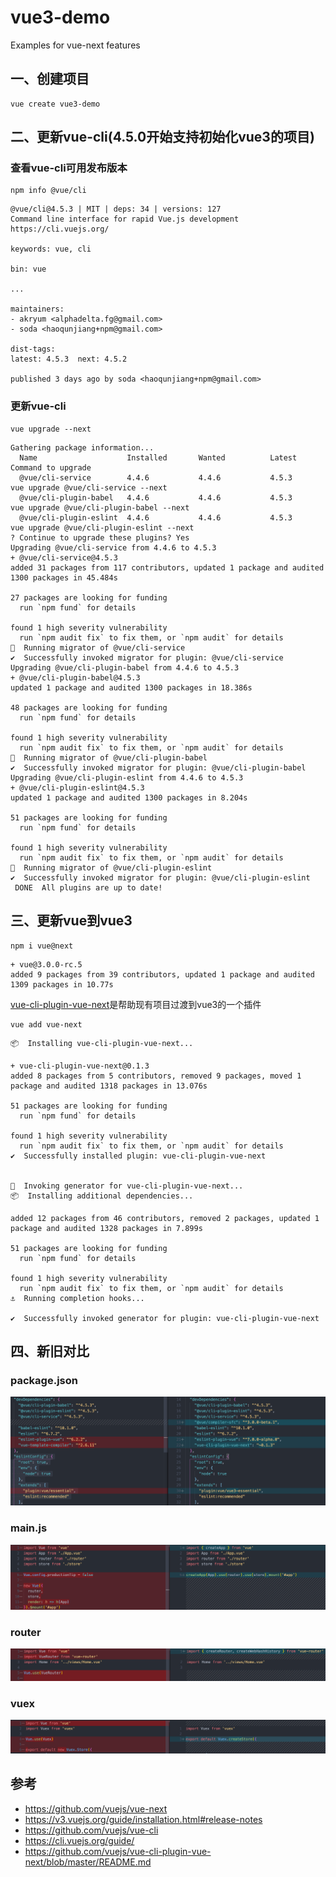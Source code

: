 # vue3-demo
Examples for vue-next features

## 一、创建项目

```
vue create vue3-demo
```

## 二、更新vue-cli(4.5.0开始支持初始化vue3的项目)

### 查看vue-cli可用发布版本

```
npm info @vue/cli
```

```
@vue/cli@4.5.3 | MIT | deps: 34 | versions: 127
Command line interface for rapid Vue.js development
https://cli.vuejs.org/

keywords: vue, cli

bin: vue

...

maintainers:
- akryum <alphadelta.fg@gmail.com>
- soda <haoqunjiang+npm@gmail.com>

dist-tags:
latest: 4.5.3  next: 4.5.2    

published 3 days ago by soda <haoqunjiang+npm@gmail.com>
```

### 更新vue-cli

```
vue upgrade --next
```

```
Gathering package information...
  Name                    Installed       Wanted          Latest          Command to upgrade
  @vue/cli-service        4.4.6           4.4.6           4.5.3           vue upgrade @vue/cli-service --next
  @vue/cli-plugin-babel   4.4.6           4.4.6           4.5.3           vue upgrade @vue/cli-plugin-babel --next
  @vue/cli-plugin-eslint  4.4.6           4.4.6           4.5.3           vue upgrade @vue/cli-plugin-eslint --next
? Continue to upgrade these plugins? Yes
Upgrading @vue/cli-service from 4.4.6 to 4.5.3
+ @vue/cli-service@4.5.3
added 31 packages from 117 contributors, updated 1 package and audited 1300 packages in 45.484s

27 packages are looking for funding
  run `npm fund` for details

found 1 high severity vulnerability
  run `npm audit fix` to fix them, or `npm audit` for details
🚀  Running migrator of @vue/cli-service
✔  Successfully invoked migrator for plugin: @vue/cli-service
Upgrading @vue/cli-plugin-babel from 4.4.6 to 4.5.3
+ @vue/cli-plugin-babel@4.5.3
updated 1 package and audited 1300 packages in 18.386s

48 packages are looking for funding
  run `npm fund` for details

found 1 high severity vulnerability
  run `npm audit fix` to fix them, or `npm audit` for details
🚀  Running migrator of @vue/cli-plugin-babel
✔  Successfully invoked migrator for plugin: @vue/cli-plugin-babel
Upgrading @vue/cli-plugin-eslint from 4.4.6 to 4.5.3
+ @vue/cli-plugin-eslint@4.5.3
updated 1 package and audited 1300 packages in 8.204s

51 packages are looking for funding
  run `npm fund` for details

found 1 high severity vulnerability
  run `npm audit fix` to fix them, or `npm audit` for details
🚀  Running migrator of @vue/cli-plugin-eslint
✔  Successfully invoked migrator for plugin: @vue/cli-plugin-eslint
 DONE  All plugins are up to date!
```

## 三、更新vue到vue3

```
npm i vue@next
```

```
+ vue@3.0.0-rc.5
added 9 packages from 39 contributors, updated 1 package and audited 1309 packages in 10.77s
```

[vue-cli-plugin-vue-next](https://github.com/vuejs/vue-cli-plugin-vue-next/blob/master/README.md)是帮助现有项目过渡到vue3的一个插件

```
vue add vue-next
```

```
📦  Installing vue-cli-plugin-vue-next...

+ vue-cli-plugin-vue-next@0.1.3
added 8 packages from 5 contributors, removed 9 packages, moved 1 package and audited 1318 packages in 13.076s

51 packages are looking for funding
  run `npm fund` for details

found 1 high severity vulnerability
  run `npm audit fix` to fix them, or `npm audit` for details
✔  Successfully installed plugin: vue-cli-plugin-vue-next


🚀  Invoking generator for vue-cli-plugin-vue-next...
📦  Installing additional dependencies...

added 12 packages from 46 contributors, removed 2 packages, updated 1 package and audited 1328 packages in 7.899s

51 packages are looking for funding
  run `npm fund` for details

found 1 high severity vulnerability
  run `npm audit fix` to fix them, or `npm audit` for details
⚓  Running completion hooks...

✔  Successfully invoked generator for plugin: vue-cli-plugin-vue-next
```

## 四、新旧对比

### package.json

![package](./images/package.png)

### main.js

![main](./images/main.png)

### router

![router](./images/router.png)

### vuex

![vuex](./images/store.png)



## 参考

- https://github.com/vuejs/vue-next
- https://v3.vuejs.org/guide/installation.html#release-notes
- https://github.com/vuejs/vue-cli
- https://cli.vuejs.org/guide/
- https://github.com/vuejs/vue-cli-plugin-vue-next/blob/master/README.md
